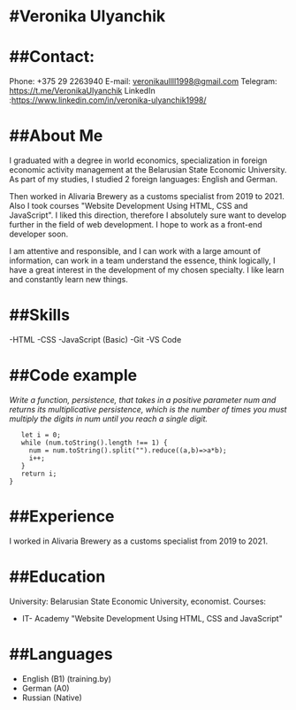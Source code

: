 #Veronika Ulyanchik
======
##Contact: 
======

Phone: +375 29 2263940
E-mail: veronikaullll1998@gmail.com
Telegram: https://t.me/VeronikaUlyanchik
LinkedIn :https://www.linkedin.com/in/veronika-ulyanchik1998/

##About Me
======

I graduated with a degree in world economics, specialization in foreign economic activity management at the Belarusian State Economic University.
As part of my studies, I studied 2 foreign languages: English and German. 

Then worked in Alivaria Brewery as a customs specialist from 2019 to 2021.
Also I took courses "Website Development Using HTML, CSS and JavaScript". I liked this direction, therefore I absolutely sure want to develop further in the field of web development. I hope to work as a front-end developer soon. 

I am attentive and responsible, and I can work with a large amount of information, can work in a team understand the essence, think logically, I have a great interest in the development of my chosen specialty. I like learn and constantly learn new things.

##Skills 
======

-HTML
-CSS
-JavaScript (Basic)
-Git
-VS Code

##Code example
======

_Write a function, persistence, that takes in a positive parameter num and returns its multiplicative persistence, which is the number of times you must multiply the digits in num until you reach a single digit._

```function persistence(num) {
   let i = 0;
   while (num.toString().length !== 1) {
     num = num.toString().split("").reduce((a,b)=>a*b);
     i++;
   }
   return i;
}
```

##Experience 
======

I worked in Alivaria Brewery as a customs specialist from 2019 to 2021.

##Education
======

University: Belarusian State Economic University, economist.
Courses:
- IT- Academy "Website Development Using HTML, CSS and JavaScript"

##Languages
======
- English (B1) (training.by)
- German (A0)
- Russian (Native)
